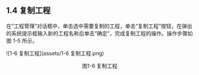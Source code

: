 ## 1.4 复制工程

在“工程管理”对话框中，单击选中需要复制的工程，单击“复制工程”按钮，在弹出的系统提示框输入新的工程名称后单击“确定”，完成复制工程的操作。操作步骤如图 1-5 所示。 

![1-6 复制工程](assets/1-6 复制工程.png)

<center>图1-6 复制工程</center>






